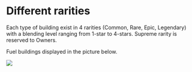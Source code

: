 # Different rarities

Each type of building exist in 4 rarities (Common, Rare, Epic, Legendary) with a blending level ranging from 1-star to 4-stars. Supreme rarity is reserved to Owners.

Fuel buildings displayed in the picture below.

![](<../.gitbook/assets/Capture d’écran 2022-05-08 à 13.38.49.png>)
